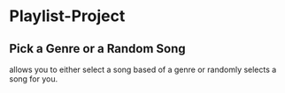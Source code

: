 # Playlist-Project
<h2>Pick a Genre or a Random Song</h2>
<p>allows you to either select a song based of a genre or randomly selects a song for you.<p>
